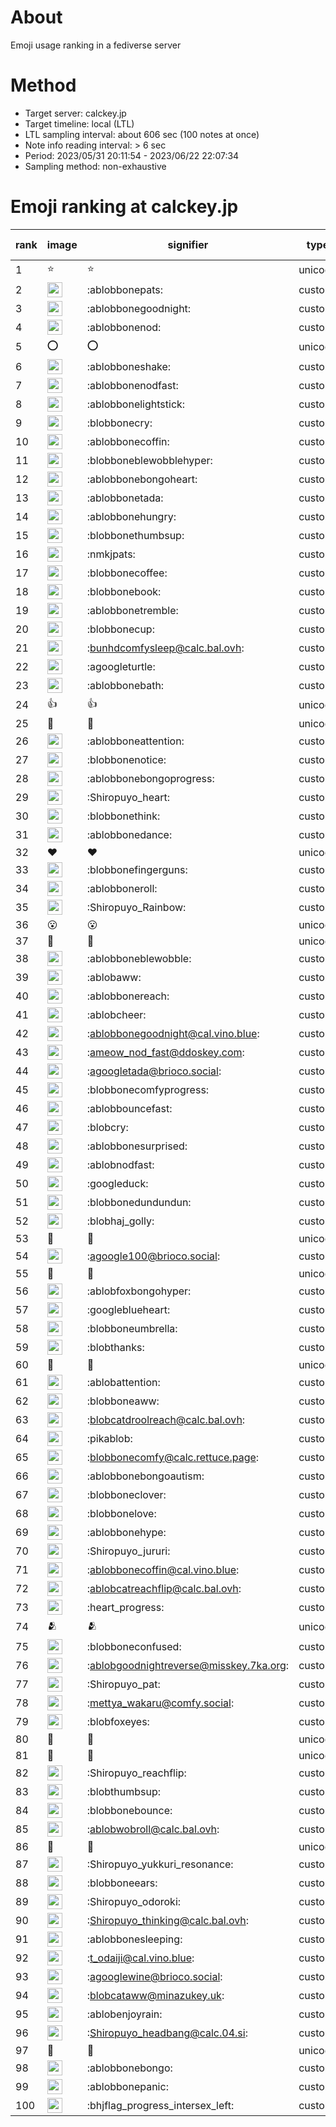 # About
Emoji usage ranking in a fediverse server

# Method
- Target server: calckey.jp
- Target timeline: local (LTL)
- LTL sampling interval: about 606 sec (100 notes at once)
- Note info reading interval: > 6 sec
- Period: 2023/05/31 20:11:54 - 2023/06/22 22:07:34 
- Sampling method: non-exhaustive

# Emoji ranking at calckey.jp

|rank|image|signifier|type|frequency score|
|----|----|----|----|----|
|1|⭐|⭐|unicode|455|
|2|<img height="24" src="https://calckey.jp/emoji/ablobbonepats.webp">|:ablobbonepats:|custom|124|
|3|<img height="24" src="https://calckey.jp/emoji/ablobbonegoodnight.webp">|:ablobbonegoodnight:|custom|49|
|4|<img height="24" src="https://calckey.jp/emoji/ablobbonenod.webp">|:ablobbonenod:|custom|39|
|5|⭕|⭕|unicode|39|
|6|<img height="24" src="https://calckey.jp/emoji/ablobboneshake.webp">|:ablobboneshake:|custom|36|
|7|<img height="24" src="https://calckey.jp/emoji/ablobbonenodfast.webp">|:ablobbonenodfast:|custom|36|
|8|<img height="24" src="https://calckey.jp/emoji/ablobbonelightstick.webp">|:ablobbonelightstick:|custom|25|
|9|<img height="24" src="https://calckey.jp/emoji/blobbonecry.webp">|:blobbonecry:|custom|21|
|10|<img height="24" src="https://calckey.jp/emoji/ablobbonecoffin.webp">|:ablobbonecoffin:|custom|20|
|11|<img height="24" src="https://calckey.jp/emoji/blobboneblewobblehyper.webp">|:blobboneblewobblehyper:|custom|18|
|12|<img height="24" src="https://calckey.jp/emoji/ablobbonebongoheart.webp">|:ablobbonebongoheart:|custom|18|
|13|<img height="24" src="https://calckey.jp/emoji/ablobbonetada.webp">|:ablobbonetada:|custom|18|
|14|<img height="24" src="https://calckey.jp/emoji/ablobbonehungry.webp">|:ablobbonehungry:|custom|18|
|15|<img height="24" src="https://calckey.jp/emoji/blobbonethumbsup.webp">|:blobbonethumbsup:|custom|14|
|16|<img height="24" src="https://calckey.jp/emoji/nmkjpats.webp">|:nmkjpats:|custom|14|
|17|<img height="24" src="https://calckey.jp/emoji/blobbonecoffee.webp">|:blobbonecoffee:|custom|13|
|18|<img height="24" src="https://calckey.jp/emoji/blobbonebook.webp">|:blobbonebook:|custom|12|
|19|<img height="24" src="https://calckey.jp/emoji/ablobbonetremble.webp">|:ablobbonetremble:|custom|11|
|20|<img height="24" src="https://calckey.jp/emoji/blobbonecup.webp">|:blobbonecup:|custom|11|
|21|<img height="24" src="https://calckey.jp/emoji/bunhdcomfysleep.webp">|:bunhdcomfysleep@calc.bal.ovh:|custom|10|
|22|<img height="24" src="https://calckey.jp/emoji/agoogleturtle.webp">|:agoogleturtle:|custom|9|
|23|<img height="24" src="https://calckey.jp/emoji/ablobbonebath.webp">|:ablobbonebath:|custom|9|
|24|👍|👍|unicode|9|
|25|🎉|🎉|unicode|8|
|26|<img height="24" src="https://calckey.jp/emoji/ablobboneattention.webp">|:ablobboneattention:|custom|8|
|27|<img height="24" src="https://calckey.jp/emoji/blobbonenotice.webp">|:blobbonenotice:|custom|8|
|28|<img height="24" src="https://calckey.jp/emoji/ablobbonebongoprogress.webp">|:ablobbonebongoprogress:|custom|8|
|29|<img height="24" src="https://calckey.jp/emoji/Shiropuyo_heart.webp">|:Shiropuyo_heart:|custom|8|
|30|<img height="24" src="https://calckey.jp/emoji/blobbonethink.webp">|:blobbonethink:|custom|8|
|31|<img height="24" src="https://calckey.jp/emoji/ablobbonedance.webp">|:ablobbonedance:|custom|7|
|32|❤|❤|unicode|6|
|33|<img height="24" src="https://calckey.jp/emoji/blobbonefingerguns.webp">|:blobbonefingerguns:|custom|6|
|34|<img height="24" src="https://calckey.jp/emoji/ablobboneroll.webp">|:ablobboneroll:|custom|5|
|35|<img height="24" src="https://calckey.jp/emoji/Shiropuyo_Rainbow.webp">|:Shiropuyo_Rainbow:|custom|5|
|36|😮|😮|unicode|5|
|37|🤝|🤝|unicode|5|
|38|<img height="24" src="https://calckey.jp/emoji/ablobboneblewobble.webp">|:ablobboneblewobble:|custom|5|
|39|<img height="24" src="https://calckey.jp/emoji/ablobaww.webp">|:ablobaww:|custom|5|
|40|<img height="24" src="https://calckey.jp/emoji/ablobbonereach.webp">|:ablobbonereach:|custom|5|
|41|<img height="24" src="https://calckey.jp/emoji/ablobcheer.webp">|:ablobcheer:|custom|4|
|42|<img height="24" src="https://calckey.jp/emoji/ablobbonegoodnight.webp">|:ablobbonegoodnight@cal.vino.blue:|custom|4|
|43|<img height="24" src="https://calckey.jp/emoji/ameow_nod_fast.webp">|:ameow_nod_fast@ddoskey.com:|custom|4|
|44|<img height="24" src="https://calckey.jp/emoji/agoogletada.webp">|:agoogletada@brioco.social:|custom|4|
|45|<img height="24" src="https://calckey.jp/emoji/blobbonecomfyprogress.webp">|:blobbonecomfyprogress:|custom|4|
|46|<img height="24" src="https://calckey.jp/emoji/ablobbouncefast.webp">|:ablobbouncefast:|custom|4|
|47|<img height="24" src="https://calckey.jp/emoji/blobcry.webp">|:blobcry:|custom|4|
|48|<img height="24" src="https://calckey.jp/emoji/ablobbonesurprised.webp">|:ablobbonesurprised:|custom|4|
|49|<img height="24" src="https://calckey.jp/emoji/ablobnodfast.webp">|:ablobnodfast:|custom|4|
|50|<img height="24" src="https://calckey.jp/emoji/googleduck.webp">|:googleduck:|custom|4|
|51|<img height="24" src="https://calckey.jp/emoji/blobbonedundundun.webp">|:blobbonedundundun:|custom|4|
|52|<img height="24" src="https://calckey.jp/emoji/blobhaj_golly.webp">|:blobhaj_golly:|custom|3|
|53|🦀|🦀|unicode|3|
|54|<img height="24" src="https://calckey.jp/emoji/agoogle100.webp">|:agoogle100@brioco.social:|custom|3|
|55|🍔|🍔|unicode|3|
|56|<img height="24" src="https://calckey.jp/emoji/ablobfoxbongohyper.webp">|:ablobfoxbongohyper:|custom|3|
|57|<img height="24" src="https://calckey.jp/emoji/googleblueheart.webp">|:googleblueheart:|custom|3|
|58|<img height="24" src="https://calckey.jp/emoji/blobboneumbrella.webp">|:blobboneumbrella:|custom|3|
|59|<img height="24" src="https://calckey.jp/emoji/blobthanks.webp">|:blobthanks:|custom|3|
|60|🍆|🍆|unicode|3|
|61|<img height="24" src="https://calckey.jp/emoji/ablobattention.webp">|:ablobattention:|custom|3|
|62|<img height="24" src="https://calckey.jp/emoji/blobboneaww.webp">|:blobboneaww:|custom|3|
|63|<img height="24" src="https://calckey.jp/emoji/blobcatdroolreach.webp">|:blobcatdroolreach@calc.bal.ovh:|custom|3|
|64|<img height="24" src="https://calckey.jp/emoji/pikablob.webp">|:pikablob:|custom|3|
|65|<img height="24" src="https://calckey.jp/emoji/blobbonecomfy.webp">|:blobbonecomfy@calc.rettuce.page:|custom|3|
|66|<img height="24" src="https://calckey.jp/emoji/ablobbonebongoautism.webp">|:ablobbonebongoautism:|custom|3|
|67|<img height="24" src="https://calckey.jp/emoji/blobboneclover.webp">|:blobboneclover:|custom|3|
|68|<img height="24" src="https://calckey.jp/emoji/blobbonelove.webp">|:blobbonelove:|custom|3|
|69|<img height="24" src="https://calckey.jp/emoji/ablobbonehype.webp">|:ablobbonehype:|custom|3|
|70|<img height="24" src="https://calckey.jp/emoji/Shiropuyo_jururi.webp">|:Shiropuyo_jururi:|custom|3|
|71|<img height="24" src="https://calckey.jp/emoji/ablobbonecoffin.webp">|:ablobbonecoffin@cal.vino.blue:|custom|3|
|72|<img height="24" src="https://calckey.jp/emoji/ablobcatreachflip.webp">|:ablobcatreachflip@calc.bal.ovh:|custom|3|
|73|<img height="24" src="https://calckey.jp/emoji/heart_progress.webp">|:heart_progress:|custom|3|
|74|🫂|🫂|unicode|3|
|75|<img height="24" src="https://calckey.jp/emoji/blobboneconfused.webp">|:blobboneconfused:|custom|3|
|76|<img height="24" src="https://calckey.jp/emoji/ablobgoodnightreverse.webp">|:ablobgoodnightreverse@misskey.7ka.org:|custom|3|
|77|<img height="24" src="https://calckey.jp/emoji/Shiropuyo_pat.webp">|:Shiropuyo_pat:|custom|2|
|78|<img height="24" src="https://calckey.jp/emoji/mettya_wakaru.webp">|:mettya_wakaru@comfy.social:|custom|2|
|79|<img height="24" src="https://calckey.jp/emoji/blobfoxeyes.webp">|:blobfoxeyes:|custom|2|
|80|🤯|🤯|unicode|2|
|81|🦆|🦆|unicode|2|
|82|<img height="24" src="https://calckey.jp/emoji/Shiropuyo_reachflip.webp">|:Shiropuyo_reachflip:|custom|2|
|83|<img height="24" src="https://calckey.jp/emoji/blobthumbsup.webp">|:blobthumbsup:|custom|2|
|84|<img height="24" src="https://calckey.jp/emoji/blobbonebounce.webp">|:blobbonebounce:|custom|2|
|85|<img height="24" src="https://calckey.jp/emoji/ablobwobroll.webp">|:ablobwobroll@calc.bal.ovh:|custom|2|
|86|🍚|🍚|unicode|2|
|87|<img height="24" src="https://calckey.jp/emoji/Shiropuyo_yukkuri_resonance.webp">|:Shiropuyo_yukkuri_resonance:|custom|2|
|88|<img height="24" src="https://calckey.jp/emoji/blobboneears.webp">|:blobboneears:|custom|2|
|89|<img height="24" src="https://calckey.jp/emoji/Shiropuyo_odoroki.webp">|:Shiropuyo_odoroki:|custom|2|
|90|<img height="24" src="https://calckey.jp/emoji/Shiropuyo_thinking.webp">|:Shiropuyo_thinking@calc.bal.ovh:|custom|2|
|91|<img height="24" src="https://calckey.jp/emoji/ablobbonesleeping.webp">|:ablobbonesleeping:|custom|2|
|92|<img height="24" src="https://calckey.jp/emoji/t_odaiji.webp">|:t_odaiji@cal.vino.blue:|custom|2|
|93|<img height="24" src="https://calckey.jp/emoji/agooglewine.webp">|:agooglewine@brioco.social:|custom|2|
|94|<img height="24" src="https://calckey.jp/emoji/blobcataww.webp">|:blobcataww@minazukey.uk:|custom|2|
|95|<img height="24" src="https://calckey.jp/emoji/ablobenjoyrain.webp">|:ablobenjoyrain:|custom|2|
|96|<img height="24" src="https://calckey.jp/emoji/Shiropuyo_headbang.webp">|:Shiropuyo_headbang@calc.04.si:|custom|2|
|97|🍟|🍟|unicode|2|
|98|<img height="24" src="https://calckey.jp/emoji/ablobbonebongo.webp">|:ablobbonebongo:|custom|2|
|99|<img height="24" src="https://calckey.jp/emoji/ablobbonepanic.webp">|:ablobbonepanic:|custom|2|
|100|<img height="24" src="https://calckey.jp/emoji/bhjflag_progress_intersex_left.webp">|:bhjflag_progress_intersex_left:|custom|2|

